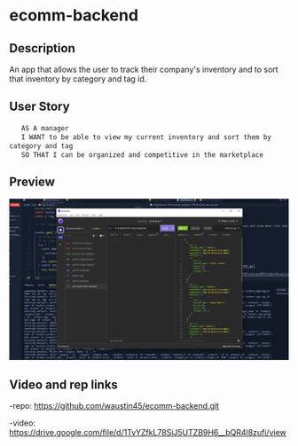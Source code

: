 # ecomm-backend
 
 ## Description 
An app that allows the user to track their company's inventory and to sort that inventory by category and tag id.

 ## User Story
 ```
    AS A manager
    I WANT to be able to view my current inventory and sort them by category and tag 
    SO THAT I can be organized and competitive in the marketplace
 ```
## Preview
![alt text](./chal-13.png)

## Video and rep links
-repo: https://github.com/waustin45/ecomm-backend.git

-video: https://drive.google.com/file/d/1TvYZfkL78SiJ5UTZB9H6__bQR4l8zufi/view
